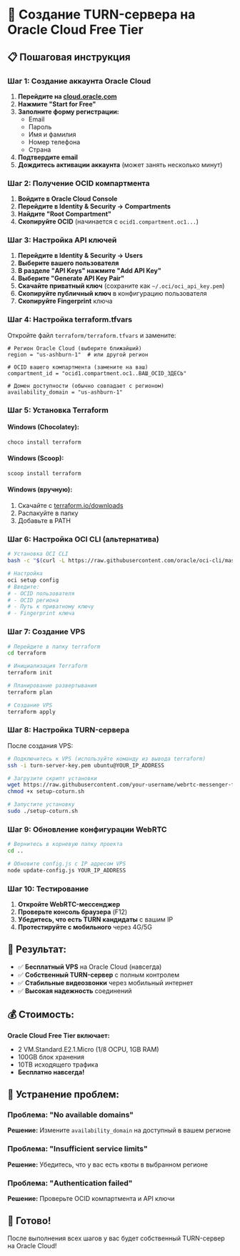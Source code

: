 # 🚀 Создание TURN-сервера на Oracle Cloud Free Tier

## 📋 Пошаговая инструкция

### **Шаг 1: Создание аккаунта Oracle Cloud**

1. **Перейдите на [cloud.oracle.com](https://cloud.oracle.com)**
2. **Нажмите "Start for Free"**
3. **Заполните форму регистрации:**
   - Email
   - Пароль
   - Имя и фамилия
   - Номер телефона
   - Страна
4. **Подтвердите email**
5. **Дождитесь активации аккаунта** (может занять несколько минут)

### **Шаг 2: Получение OCID компартмента**

1. **Войдите в Oracle Cloud Console**
2. **Перейдите в Identity & Security → Compartments**
3. **Найдите "Root Compartment"**
4. **Скопируйте OCID** (начинается с `ocid1.compartment.oc1...`)

### **Шаг 3: Настройка API ключей**

1. **Перейдите в Identity & Security → Users**
2. **Выберите вашего пользователя**
3. **В разделе "API Keys" нажмите "Add API Key"**
4. **Выберите "Generate API Key Pair"**
5. **Скачайте приватный ключ** (сохраните как `~/.oci/oci_api_key.pem`)
6. **Скопируйте публичный ключ** в конфигурацию пользователя
7. **Скопируйте Fingerprint** ключа

### **Шаг 4: Настройка terraform.tfvars**

Откройте файл `terraform/terraform.tfvars` и замените:

```hcl
# Регион Oracle Cloud (выберите ближайший)
region = "us-ashburn-1"  # или другой регион

# OCID вашего компартмента (замените на ваш)
compartment_id = "ocid1.compartment.oc1..ВАШ_OCID_ЗДЕСЬ"

# Домен доступности (обычно совпадает с регионом)
availability_domain = "us-ashburn-1"
```

### **Шаг 5: Установка Terraform**

#### Windows (Chocolatey):
```cmd
choco install terraform
```

#### Windows (Scoop):
```cmd
scoop install terraform
```

#### Windows (вручную):
1. Скачайте с [terraform.io/downloads](https://terraform.io/downloads)
2. Распакуйте в папку
3. Добавьте в PATH

### **Шаг 6: Настройка OCI CLI (альтернатива)**

```bash
# Установка OCI CLI
bash -c "$(curl -L https://raw.githubusercontent.com/oracle/oci-cli/master/scripts/install/install.sh)"

# Настройка
oci setup config
# Введите:
# - OCID пользователя
# - OCID региона  
# - Путь к приватному ключу
# - Fingerprint ключа
```

### **Шаг 7: Создание VPS**

```bash
# Перейдите в папку terraform
cd terraform

# Инициализация Terraform
terraform init

# Планирование развертывания
terraform plan

# Создание VPS
terraform apply
```

### **Шаг 8: Настройка TURN-сервера**

После создания VPS:

```bash
# Подключитесь к VPS (используйте команду из вывода terraform)
ssh -i turn-server-key.pem ubuntu@YOUR_IP_ADDRESS

# Загрузите скрипт установки
wget https://raw.githubusercontent.com/your-username/webrtc-messenger-fixed/master/setup-coturn.sh
chmod +x setup-coturn.sh

# Запустите установку
sudo ./setup-coturn.sh
```

### **Шаг 9: Обновление конфигурации WebRTC**

```bash
# Вернитесь в корневую папку проекта
cd ..

# Обновите config.js с IP адресом VPS
node update-config.js YOUR_IP_ADDRESS
```

### **Шаг 10: Тестирование**

1. **Откройте WebRTC-мессенджер**
2. **Проверьте консоль браузера** (F12)
3. **Убедитесь, что есть TURN кандидаты** с вашим IP
4. **Протестируйте с мобильного** через 4G/5G

## 🎯 **Результат:**

- ✅ **Бесплатный VPS** на Oracle Cloud (навсегда)
- ✅ **Собственный TURN-сервер** с полным контролем
- ✅ **Стабильные видеозвонки** через мобильный интернет
- ✅ **Высокая надежность** соединений

## 💰 **Стоимость:**

**Oracle Cloud Free Tier включает:**
- 2 VM.Standard.E2.1.Micro (1/8 OCPU, 1GB RAM)
- 100GB блок хранения
- 10TB исходящего трафика
- **Бесплатно навсегда!**

## 🚨 **Устранение проблем:**

### Проблема: "No available domains"
**Решение:** Измените `availability_domain` на доступный в вашем регионе

### Проблема: "Insufficient service limits"
**Решение:** Убедитесь, что у вас есть квоты в выбранном регионе

### Проблема: "Authentication failed"
**Решение:** Проверьте OCID компартмента и API ключи

## 🎉 **Готово!**

После выполнения всех шагов у вас будет собственный TURN-сервер на Oracle Cloud!
